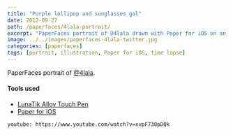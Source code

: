 ```yaml
---
title: "Purple lollipop and sunglasses gal"
date: 2012-09-27
path: /paperfaces/4lala-portrait/
excerpt: "PaperFaces portrait of @4lala drawn with Paper for iOS on an iPad."
image: ../../images/paperfaces-4lala-twitter.jpg
categories: [paperfaces]
tags: [portrait, illustration, Paper for iOS, time lapse]
---
```


PaperFaces portrait of [@4lala](https://twitter.com/4lala).

#### Tools used

- [LunaTik Alloy Touch Pen](https://www.amazon.com/gp/product/B00821TR7G/ref=as_li_ss_tl?ie=UTF8&tag=mademist-20&linkCode=as2&camp=1789&creative=390957&creativeASIN=B00821TR7G)
- [Paper for iOS](https://paper.bywetransfer.com/)

`youtube: https://www.youtube.com/watch?v=xvpF730pDQk`
